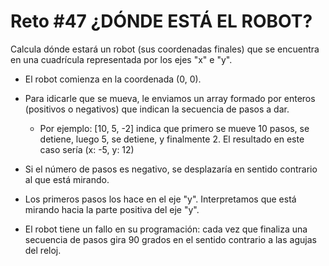 # Reto #47 ¿DÓNDE ESTÁ EL ROBOT?

Calcula dónde estará un robot (sus coordenadas finales) que se encuentra en una cuadrícula representada por los ejes "x" e "y".

* El robot comienza en la coordenada (0, 0).
* Para idicarle que se mueva, le enviamos un array formado por enteros (positivos o negativos) que indican la secuencia de pasos a dar.
  * Por ejemplo: [10, 5, -2] indica que primero se mueve 10 pasos, se detiene, luego 5, se detiene, y finalmente 2. El resultado en este caso sería (x: -5, y: 12)

* Si el número de pasos es negativo, se desplazaría en sentido contrario al que está mirando.
* Los primeros pasos los hace en el eje "y". Interpretamos que está mirando hacia la parte positiva del eje "y".
* El robot tiene un fallo en su programación: cada vez que finaliza una secuencia de pasos gira 90 grados en el sentido contrario a las agujas del reloj.
